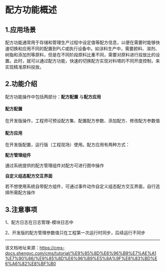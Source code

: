 # 配方功能概述

## 1.应用场景​

配方功能通常用于存储和管理生产过程中设定值等配方信息，以便在需要时能够快速切换和应用不同的配置到PLC或执行设备中。如涂料生产中，需要颜料、溶剂、树脂和添加剂等原料，但是在不同阶段原料比重不同，需要对原料进行投放比的设置。此时，就可以通过配方功能，快速的切换配方实现对料塔的不同开度控制，来实现精准原料投放。

## 2.功能介绍​

配方功能操作中包括两部分：**配方配置** 与**配方应用**

#### 配方配置​

在开发版操作，工程师可预设配方集、配置配方参数、添加配方、修改配方参数值

#### 配方应用​

在开发版配置，运行版（工程现场）使用。配方应用有两种方式：

**配方管理组件**

通过系统提供的配方管理组件对配方可进行图中操作

**自定义组态配方交互界面**

若不想使用系统自带配方组件，可通过事件动作自定义组态配方交互界面，自行选择所需配方操作

## 3.注意事项​

1、配方日志在日志管理-模块日志中

2、开发版的配方管理参数值只在工程第一次运行时同步，后续运行不同步


---

该文档地址来源：https://cms-docs.shengyc.com/cms/tutorial/%E9%85%8D%E6%96%B9%E7%AE%A1%E7%90%86/%E9%85%8D%E6%96%B9%E5%8A%9F%E8%83%BD%E6%A6%82%E8%BF%B0